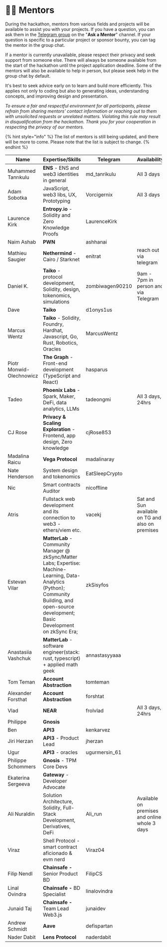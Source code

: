 # 🧑🏫 Mentors

During the hackathon, mentors from various fields and projects will be available to assist you with your projects. If you have a question, you can ask them in the [Telegram group](https://t.me/+2bPk0y1790JkMTE0) on the "**Ask a Mentor**" channel. If your question is specific to a particular project or sponsor bounty, you can tag the mentor in the group chat.

If a mentor is currently unavailable, please respect their privacy and seek support from someone else. There will always be someone available from the start of the hackathon until the project application deadline. Some of the mentors will also be available to help in person, but please seek help in the group chat by default.

It's best to seek advice early on to learn and build more efficiently. This applies not only to coding but also to generating ideas, understanding concepts, and improving design and presentation.

_To ensure a fair and respectful environment for all participants, please refrain from sharing mentors' contact information or reaching out to them with unsolicited requests or unrelated matters. Violating this rule may result in disqualification from the hackathon. Thank you for your cooperation in respecting the privacy of our mentors._

{% hint style="info" %}
The list of mentors is still being updated, and there will be more to come. Please note that the list is subject to change.
{% endhint %}

<table><thead><tr><th>Name</th><th width="281">Expertise/Skills</th><th>Telegram</th><th>Availability</th></tr></thead><tbody><tr><td>Muhammed Tanrıkulu</td><td><strong>ENS</strong> - ENS and web3 identities in general</td><td>md_tanrikulu</td><td>All 3 days</td></tr><tr><td>Adam Sobotka</td><td>JavaScript, web3 libs, UX, Prototyping</td><td>Vorcigernix</td><td>All 3 days</td></tr><tr><td>Laurence Kirk</td><td><strong>Entropy.io</strong> - Solidity and Zero Knowledge Proofs</td><td>LaurenceKirk</td><td></td></tr><tr><td>Naim Ashab </td><td><strong>PWN</strong></td><td>ashhanai</td><td></td></tr><tr><td>Mathieu Saugier</td><td><strong>Nethermind</strong> - Cairo / Starknet</td><td>enitrat</td><td>reach out via telegram</td></tr><tr><td>Daniel K.</td><td><strong>Taiko</strong> - protocol development, Solidity, design, tokenomics, simulations</td><td>zombiwagen90210</td><td>9am - 7pm in person and via Telegram</td></tr><tr><td>Dave </td><td><strong>Taiko</strong> </td><td>d1onys1us</td><td></td></tr><tr><td>Marcus Wentz</td><td><strong>Taiko</strong> - Solidity, Foundry, Hardhat, Javascript, Go, Rust, Robotics, Oracles</td><td>MarcusWentz</td><td></td></tr><tr><td>Piotr Monwid-Olechnowicz</td><td><strong>The Graph</strong> - Front-end development (TypeScript and React)</td><td>hasparus</td><td></td></tr><tr><td>Tadeo</td><td><strong>Phoenix Labs</strong> - Spark, Maker, DeFi, data analytics, LLMs</td><td>tadeongmi</td><td>All 3 days, 24hrs </td></tr><tr><td>CJ Rose</td><td><strong>Privacy &#x26; Scaling Exploration</strong> - Frontend, app design, Zero knowledge</td><td>cjRose853</td><td></td></tr><tr><td>Madalina Raicu</td><td><strong>Vega Protocol</strong></td><td>madalinaray</td><td></td></tr><tr><td>Nate Henderson</td><td>System design and tokenomics</td><td>EatSleepCrypto</td><td></td></tr><tr><td>Nic</td><td>Smart contracts Auditor</td><td>nicoffline</td><td></td></tr><tr><td>Atris</td><td>Fullstack web development and its connection to web3 - ethers/viem etc.</td><td>vacekj</td><td>Sat and Sun available on TG and also on premises</td></tr><tr><td>Estevan Vilar </td><td><strong>MatterLab</strong> - Community Manager @ zkSync/Matter Labs; Expertise: Machine-Learning, Data-Analytics (Python); Community Building, and open-source development; Basic Development on zkSync Era;</td><td>zkSisyfos </td><td></td></tr><tr><td>Anastasiia Vashchuk </td><td><strong>MatterLab</strong> - software engineer(stack: rust, typescript) + applied math geek</td><td>annastasyyaaa</td><td></td></tr><tr><td>Tom Teman</td><td><strong>Account Abstraction</strong></td><td>tomteman</td><td></td></tr><tr><td>Alexander Forsthat</td><td><strong>Account Abstraction</strong></td><td>forshtat</td><td></td></tr><tr><td>Vlad</td><td><strong>NEAR</strong></td><td>frolvlad</td><td>All 3 days, 24hrs</td></tr><tr><td>Philippe</td><td><strong>Gnosis</strong></td><td></td><td></td></tr><tr><td>Ben </td><td><strong>API3</strong> </td><td>kenkarvez </td><td></td></tr><tr><td>Jiri Herzan </td><td><strong>API3</strong> - Product Lead</td><td>jherzan</td><td></td></tr><tr><td>Ugur</td><td><strong>API3</strong> - oracles</td><td>ugurmersin_61</td><td></td></tr><tr><td>Philippe Schommers </td><td><strong>Gnosis</strong> - TPM Core Devs</td><td></td><td></td></tr><tr><td>Ekaterina Sergeeva</td><td><strong>Gateway</strong> - Developer Advocate</td><td></td><td></td></tr><tr><td>Ali Nuraldin</td><td>Solution Architecture, Solidity, Full-Stack Development, Derivatives, DeFi</td><td>Ali_run</td><td>Available on premises and online whole 3 days</td></tr><tr><td>Viraz</td><td>Shell Protocol - smart contract aficionado &#x26; evm nerd</td><td>Viraz04</td><td></td></tr><tr><td>Filip Nendl </td><td><strong>Chainsafe -</strong> Senior Product BD</td><td>FilipCS</td><td></td></tr><tr><td>Linal Ovindra</td><td><strong>Chainsafe -</strong> BD Specialist</td><td>linalovindra</td><td></td></tr><tr><td>Junaid Taj</td><td><strong>Chainsafe -</strong> Team Lead Web3.js</td><td>junaidev</td><td></td></tr><tr><td>Andrew Schmidt </td><td><strong>Aave</strong></td><td>defispartan</td><td></td></tr><tr><td>Nader Dabit</td><td><strong>Lens Protocol</strong></td><td>naderdabit</td><td></td></tr></tbody></table>

